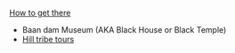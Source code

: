 [How to get there](https://thailandlife.info/how-to-get-from-chiang-mai-to-chiang-rai/)
- Baan dam Museum (AKA Black House or Black Temple)
- [Hill tribe tours](https://www.thailandhilltribeholidays.com/)